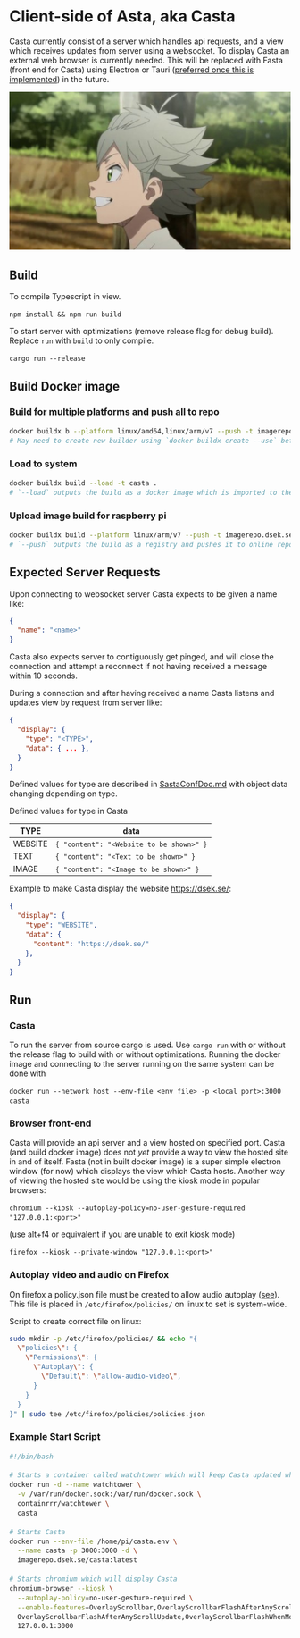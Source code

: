 # Client-side of Asta, aka Casta

Casta currently consist of a server which handles api requests, and a view which receives updates from server using a websocket. To display Casta an external web browser is currently needed. This will be replaced with Fasta (front end for Casta) using Electron or Tauri ([preferred once this is implemented](https://github.com/tauri-apps/tauri/issues/3478)) in the future.

![Child Asta](img/child_asta.jpg "Child Asta")

## Build

To compile Typescript in view.

`npm install && npm run build`

To start server with optimizations (remove release flag for debug build). Replace `run` with `build` to only compile.

`cargo run --release`

## Build Docker image

### Build for multiple platforms and push all to repo

```bash
docker buildx b --platform linux/amd64,linux/arm/v7 --push -t imagerepo.dsek.se/casta .
# May need to create new builder using `docker buildx create --use` before build command
```

### Load to system

```bash
docker buildx build --load -t casta .
# `--load` outputs the build as a docker image which is imported to the system. 
```


### Upload image build for raspberry pi

```bash
docker buildx build --platform linux/arm/v7 --push -t imagerepo.dsek.se/casta .
# `--push` outputs the build as a registry and pushes it to online repo based on specified tag
```

## Expected Server Requests

Upon connecting to websocket server Casta expects to be given a name like:

```json
{
  "name": "<name>"
}
```

Casta also expects server to contiguously get pinged, and will close the connection and attempt a reconnect if not having received a message within 10 seconds.

During a connection and after having received a name Casta listens and updates view by request from server like:

```json
{
  "display": {
    "type": "<TYPE>",
    "data": { ... },
  }
}
```

Defined values for type are described in [SastaConfDoc.md](../SastaConfDoc.md#Items) with object data changing depending on type.

Defined values for type in Casta

| TYPE | data |
|---|---|
| WEBSITE | `{ "content": "<Website to be shown>" }`
| TEXT | `{ "content": "<Text to be shown>" }`
| IMAGE | `{ "content": "<Image to be shown>" }`

Example to make Casta display the website https://dsek.se/:

```json
{
  "display": {
    "type": "WEBSITE",
    "data": {
      "content": "https://dsek.se/"
    },
  }
}
```

## Run
### Casta

To run the server from source cargo is used. Use `cargo run` with or without the release flag to build with or without optimizations. Running the docker image and connecting to the server running on the same system can be done with

`docker run --network host --env-file <env file> -p <local port>:3000 casta`

### Browser front-end

Casta will provide an api server and a view hosted on specified port. Casta (and build docker image) does not *yet* provide a way to view the hosted site in and of itself. Fasta (not in built docker image) is a super simple electron window (for now) which displays the view which Casta hosts. Another way of viewing the hosted site would be using the kiosk mode in popular browsers:

`chromium --kiosk --autoplay-policy=no-user-gesture-required "127.0.0.1:<port>"`

(use alt+f4 or equivalent if you are unable to exit kiosk mode)

`firefox --kiosk --private-window "127.0.0.1:<port>"`

### Autoplay video and audio on Firefox
On firefox a policy.json file must be created to allow audio autoplay ([see](https://github.com/mozilla/policy-templates/blob/master/README.md)). This file is placed in `/etc/firefox/policies/` on linux to set is system-wide.

Script to create correct file on linux:
```bash
sudo mkdir -p /etc/firefox/policies/ && echo "{
  \"policies\": {
    \"Permissions\": {
      \"Autoplay\": {
        \"Default\": \"allow-audio-video\",
      }
    }
  }
}" | sudo tee /etc/firefox/policies/policies.json
```

### Example Start Script
```bash
#!/bin/bash

# Starts a container called watchtower which will keep Casta updated when running
docker run -d --name watchtower \
  -v /var/run/docker.sock:/var/run/docker.sock \
  containrrr/watchtower \
  casta

# Starts Casta
docker run --env-file /home/pi/casta.env \
  --name casta -p 3000:3000 -d \
  imagerepo.dsek.se/casta:latest

# Starts chromium which will display Casta
chromium-browser --kiosk \
  --autoplay-policy=no-user-gesture-required \
  --enable-features=OverlayScrollbar,OverlayScrollbarFlashAfterAnyScrollUpdate,\
  OverlayScrollbarFlashAfterAnyScrollUpdate,OverlayScrollbarFlashWhenMouseEnter \
  127.0.0.1:3000
```
